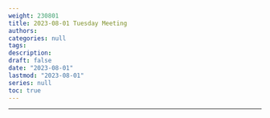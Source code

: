 ```yaml
---
weight: 230801
title: 2023-08-01 Tuesday Meeting
authors:
categories: null
tags:
description: 
draft: false
date: "2023-08-01"
lastmod: "2023-08-01"
series: null
toc: true
---
```


<!--more-->
---





